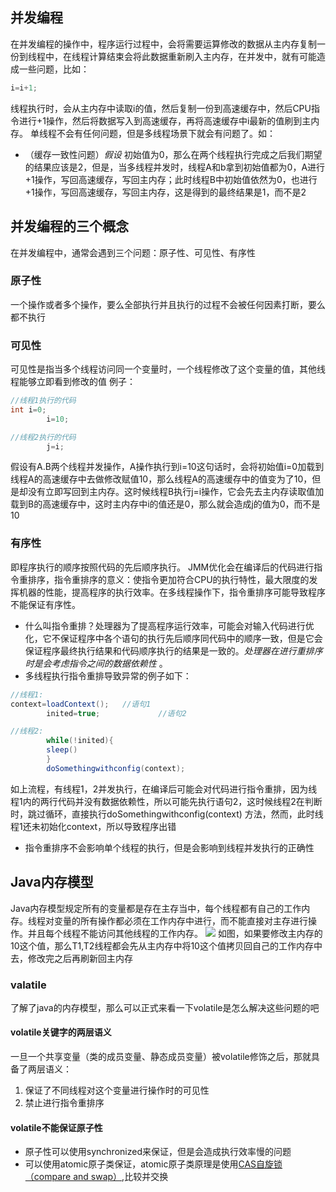 ## 并发编程

在并发编程的操作中，程序运行过程中，会将需要运算修改的数据从主内存复制一份到线程中，在线程计算结束会将此数据重新刷入主内存，在并发中，就有可能造成一些问题，比如：

```java
i=i+1;
```

线程执行时，会从主内存中读取i的值，然后复制一份到高速缓存中，然后CPU指令进行+1操作，然后将数据写入到高速缓存，再将高速缓存中i最新的值刷到主内存。 单线程不会有任何问题，但是多线程场景下就会有问题了。如：

- （缓存一致性问题）*假设*
  初始值为0，那么在两个线程执行完成之后我们期望的结果应该是2，但是，当多线程并发时，线程A和b拿到初始值都为0，A进行+1操作，写回高速缓存，写回主内存；此时线程B中初始值依然为0，也进行+1操作，写回高速缓存，写回主内存，这是得到的最终结果是1，而不是2

## 并发编程的三个概念

在并发编程中，通常会遇到三个问题：原子性、可见性、有序性

### 原子性

一个操作或者多个操作，要么全部执行并且执行的过程不会被任何因素打断，要么都不执行

### 可见性

可见性是指当多个线程访问同一个变量时，一个线程修改了这个变量的值，其他线程能够立即看到修改的值 例子：

```java
//线程1执行的代码
int i=0;
        i=10;

//线程2执行的代码
        j=i;
```

假设有A.B两个线程并发操作，A操作执行到i=10这句话时，会将初始值i=0加载到线程A的高速缓存中去做修改赋值10，那么线程A的高速缓存中的值变为了10，但是却没有立即写回到主内存。这时候线程B执行j=i操作，它会先去主内存读取值加载到B的高速缓存中，这时主内存中i的值还是0，那么就会造成j的值为0，而不是10

### 有序性

即程序执行的顺序按照代码的先后顺序执行。 JMM优化会在编译后的代码进行指令重排序，指令重排序的意义：使指令更加符合CPU的执行特性，最大限度的发挥机器的性能，提高程序的执行效率。在多线程操作下，指令重排序可能导致程序不能保证有序性。

- 什么叫指令重排？处理器为了提高程序运行效率，可能会对输入代码进行优化，它不保证程序中各个语句的执行先后顺序同代码中的顺序一致，但是它会保证程序最终执行结果和代码顺序执行的结果是一致的。*处理器在进行重排序时是会考虑指令之间的数据依赖性*
  。
- 多线程执行指令重排导致异常的例子如下：

```java
//线程1:
context=loadContext();   //语句1
        inited=true;             //语句2

//线程2:
        while(!inited){
        sleep()
        }
        doSomethingwithconfig(context);
```

如上流程，有线程1，2并发执行，在编译后可能会对代码进行指令重排，因为线程1内的两行代码并没有数据依赖性，所以可能先执行语句2，这时候线程2在判断时，跳过循环，直接执行doSomethingwithconfig(context)
方法，然而，此时线程1还未初始化context，所以导致程序出错

- 指令重排序不会影响单个线程的执行，但是会影响到线程并发执行的正确性

## Java内存模型

Java内存模型规定所有的变量都是存在主存当中，每个线程都有自己的工作内存。线程对变量的所有操作都必须在工作内存中进行，而不能直接对主存进行操作。并且每个线程不能访问其他线程的工作内存。
![](https://llhyoudao.oss-cn-shenzhen.aliyuncs.com/%E6%9C%89%E9%81%93%E4%BA%91/20210129001.jpg)
如图，如果要修改主内存的10这个值，那么T1,T2线程都会先从主内存中将10这个值拷贝回自己的工作内存中去，修改完之后再刷新回主内存

### valatile

了解了java的内存模型，那么可以正式来看一下volatile是怎么解决这些问题的吧

#### volatile关键字的两层语义

一旦一个共享变量（类的成员变量、静态成员变量）被volatile修饰之后，那就具备了两层语义：

1. 保证了不同线程对这个变量进行操作时的可见性
2. 禁止进行指令重排序

#### volatile不能保证原子性

- 原子性可以使用synchronized来保证，但是会造成执行效率慢的问题
- 可以使用atomic原子类保证，atomic原子类原理是使用[CAS自旋锁（compare and swap）](CAS自旋锁.md),比较并交换

